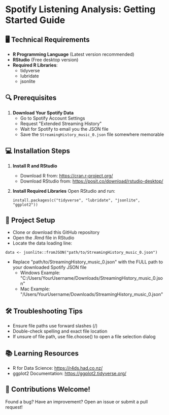 # Spotify Listening Analysis: Getting Started Guide

## 🖥️ Technical Requirements
- **R Programming Language** (Latest version recommended)
- **RStudio** (Free desktop version)
- **Required R Libraries**:
  - tidyverse
  - lubridate
  - jsonlite

## 🔍 Prerequisites
1. **Download Your Spotify Data**
   - Go to Spotify Account Settings
   - Request "Extended Streaming History"
   - Wait for Spotify to email you the JSON file
   - Save the `StreamingHistory_music_0.json` file somewhere memorable

## 💻 Installation Steps
1. **Install R and RStudio**
   - Download R from: https://cran.r-project.org/
   - Download RStudio from: https://posit.co/download/rstudio-desktop/

2. **Install Required Libraries**
   Open RStudio and run:
   ```
   install.packages(c("tidyverse", "lubridate", "jsonlite", "ggplot2"))
   ```
## 🚀 Project Setup
  - Clone or download this GitHub repository
  - Open the .Rmd file in RStudio
  - Locate the data loading line:
   ```
   data <- jsonlite::fromJSON("path/to/StreamingHistory_music_0.json")
   ```
  - Replace "path/to/StreamingHistory_music_0.json" with the FULL path to your downloaded Spotify JSON file
    - Windows Example: "C:/Users/YourUsername/Downloads/StreamingHistory_music_0.json"
    - Mac Example: "/Users/YourUsername/Downloads/StreamingHistory_music_0.json"

## 🛠️ Troubleshooting Tips
  - Ensure file paths use forward slashes (/)
  - Double-check spelling and exact file location
  - If unsure of file path, use file.choose() to open a file selection dialog

## 📚 Learning Resources
  - R for Data Science: https://r4ds.had.co.nz/
  - ggplot2 Documentation: https://ggplot2.tidyverse.org/

## 🤝 Contributions Welcome!
Found a bug? Have an improvement? Open an issue or submit a pull request!
